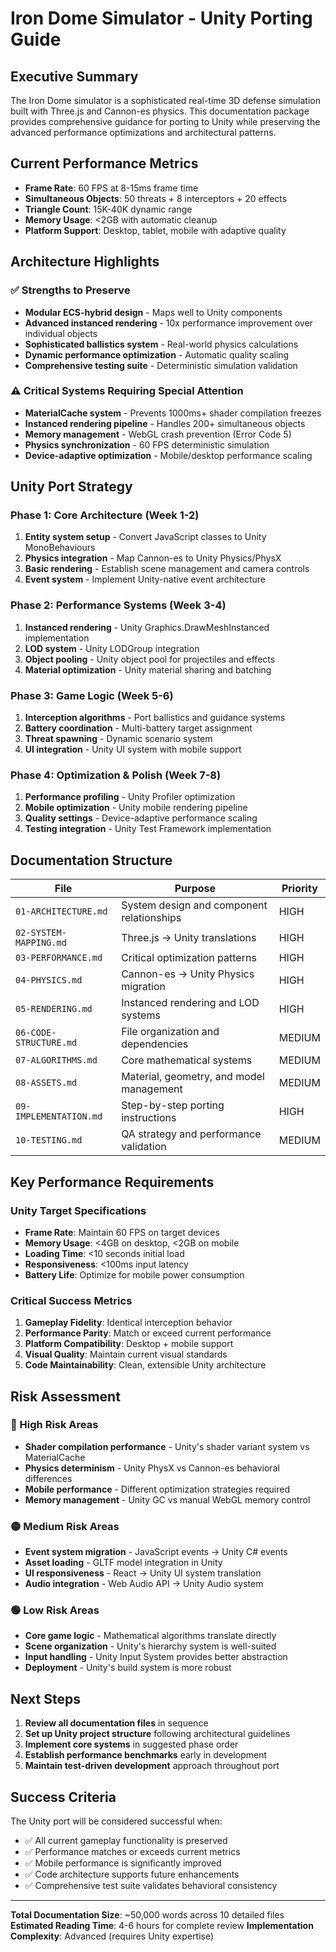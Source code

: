 # Iron Dome Simulator - Unity Porting Guide

## Executive Summary

The Iron Dome simulator is a sophisticated real-time 3D defense simulation built with Three.js and Cannon-es physics. This documentation package provides comprehensive guidance for porting to Unity while preserving the advanced performance optimizations and architectural patterns.

## Current Performance Metrics
- **Frame Rate**: 60 FPS at 8-15ms frame time
- **Simultaneous Objects**: 50 threats + 8 interceptors + 20 effects
- **Triangle Count**: 15K-40K dynamic range
- **Memory Usage**: <2GB with automatic cleanup
- **Platform Support**: Desktop, tablet, mobile with adaptive quality

## Architecture Highlights

### ✅ Strengths to Preserve
- **Modular ECS-hybrid design** - Maps well to Unity components
- **Advanced instanced rendering** - 10x performance improvement over individual objects
- **Sophisticated ballistics system** - Real-world physics calculations
- **Dynamic performance optimization** - Automatic quality scaling
- **Comprehensive testing suite** - Deterministic simulation validation

### ⚠️ Critical Systems Requiring Special Attention
- **MaterialCache system** - Prevents 1000ms+ shader compilation freezes
- **Instanced rendering pipeline** - Handles 200+ simultaneous objects
- **Memory management** - WebGL crash prevention (Error Code 5)
- **Physics synchronization** - 60 FPS deterministic simulation
- **Device-adaptive optimization** - Mobile/desktop performance scaling

## Unity Port Strategy

### Phase 1: Core Architecture (Week 1-2)
1. **Entity system setup** - Convert JavaScript classes to Unity MonoBehaviours
2. **Physics integration** - Map Cannon-es to Unity Physics/PhysX
3. **Basic rendering** - Establish scene management and camera controls
4. **Event system** - Implement Unity-native event architecture

### Phase 2: Performance Systems (Week 3-4)
1. **Instanced rendering** - Unity Graphics.DrawMeshInstanced implementation
2. **LOD system** - Unity LODGroup integration
3. **Object pooling** - Unity object pool for projectiles and effects
4. **Material optimization** - Unity material sharing and batching

### Phase 3: Game Logic (Week 5-6)
1. **Interception algorithms** - Port ballistics and guidance systems
2. **Battery coordination** - Multi-battery target assignment
3. **Threat spawning** - Dynamic scenario system
4. **UI integration** - Unity UI system with mobile support

### Phase 4: Optimization & Polish (Week 7-8)
1. **Performance profiling** - Unity Profiler optimization
2. **Mobile optimization** - Unity mobile rendering pipeline
3. **Quality settings** - Device-adaptive performance scaling
4. **Testing integration** - Unity Test Framework implementation

## Documentation Structure

| File | Purpose | Priority |
|------|---------|----------|
| `01-ARCHITECTURE.md` | System design and component relationships | HIGH |
| `02-SYSTEM-MAPPING.md` | Three.js → Unity translations | HIGH |
| `03-PERFORMANCE.md` | Critical optimization patterns | HIGH |
| `04-PHYSICS.md` | Cannon-es → Unity Physics migration | HIGH |
| `05-RENDERING.md` | Instanced rendering and LOD systems | HIGH |
| `06-CODE-STRUCTURE.md` | File organization and dependencies | MEDIUM |
| `07-ALGORITHMS.md` | Core mathematical systems | MEDIUM |
| `08-ASSETS.md` | Material, geometry, and model management | MEDIUM |
| `09-IMPLEMENTATION.md` | Step-by-step porting instructions | HIGH |
| `10-TESTING.md` | QA strategy and performance validation | MEDIUM |

## Key Performance Requirements

### Unity Target Specifications
- **Frame Rate**: Maintain 60 FPS on target devices
- **Memory Usage**: <4GB on desktop, <2GB on mobile
- **Loading Time**: <10 seconds initial load
- **Responsiveness**: <100ms input latency
- **Battery Life**: Optimize for mobile power consumption

### Critical Success Metrics
1. **Gameplay Fidelity**: Identical interception behavior
2. **Performance Parity**: Match or exceed current performance
3. **Platform Compatibility**: Desktop + mobile support
4. **Visual Quality**: Maintain current visual standards
5. **Code Maintainability**: Clean, extensible Unity architecture

## Risk Assessment

### 🔴 High Risk Areas
- **Shader compilation performance** - Unity's shader variant system vs MaterialCache
- **Physics determinism** - Unity PhysX vs Cannon-es behavioral differences
- **Mobile performance** - Different optimization strategies required
- **Memory management** - Unity GC vs manual WebGL memory control

### 🟡 Medium Risk Areas
- **Event system migration** - JavaScript events → Unity C# events
- **Asset loading** - GLTF model integration in Unity
- **UI responsiveness** - React → Unity UI system translation
- **Audio integration** - Web Audio API → Unity Audio system

### 🟢 Low Risk Areas
- **Core game logic** - Mathematical algorithms translate directly
- **Scene organization** - Unity's hierarchy system is well-suited
- **Input handling** - Unity Input System provides better abstraction
- **Deployment** - Unity's build system is more robust

## Next Steps

1. **Review all documentation files** in sequence
2. **Set up Unity project structure** following architectural guidelines
3. **Implement core systems** in suggested phase order
4. **Establish performance benchmarks** early in development
5. **Maintain test-driven development** approach throughout port

## Success Criteria

The Unity port will be considered successful when:
- ✅ All current gameplay functionality is preserved
- ✅ Performance matches or exceeds current metrics
- ✅ Mobile performance is significantly improved
- ✅ Code architecture supports future enhancements
- ✅ Comprehensive test suite validates behavioral consistency

---

**Total Documentation Size**: ~50,000 words across 10 detailed files
**Estimated Reading Time**: 4-6 hours for complete review
**Implementation Complexity**: Advanced (requires Unity expertise)